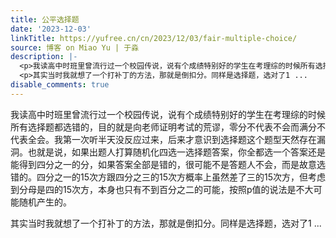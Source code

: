```yaml
---
title: 公平选择题
date: '2023-12-03'
linkTitle: https://yufree.cn/cn/2023/12/03/fair-multiple-choice/
source: 博客 on Miao Yu | 于淼
description: |-
  <p>我读高中时班里曾流行过一个校园传说，说有个成绩特别好的学生在考理综的时候所有选择题都选错的，目的就是向老师证明考试的荒谬，零分不代表不会而满分不代表全会。我第一次听半天没反应过来，后来才意识到选择题这个题型天然存在漏洞。也就是说，如果出题人打算随机化四选一选择题答案，你全都选一个答案还是能得到四分之一的分，如果答案全部是错的，很可能不是答题人不会，而是故意选错的。四分之一的15次方跟四分之三的15次方概率上虽然差了三的15次方，但考虑到分母是四的15次方，本身也只有不到百分之二的可能，按照p值的说法是不大可能随机产生的。</p>
  <p>其实当时我就想了一个打补丁的方法，那就是倒扣分。同样是选择题，选对了1 ...
disable_comments: true
---
```

<p>我读高中时班里曾流行过一个校园传说，说有个成绩特别好的学生在考理综的时候所有选择题都选错的，目的就是向老师证明考试的荒谬，零分不代表不会而满分不代表全会。我第一次听半天没反应过来，后来才意识到选择题这个题型天然存在漏洞。也就是说，如果出题人打算随机化四选一选择题答案，你全都选一个答案还是能得到四分之一的分，如果答案全部是错的，很可能不是答题人不会，而是故意选错的。四分之一的15次方跟四分之三的15次方概率上虽然差了三的15次方，但考虑到分母是四的15次方，本身也只有不到百分之二的可能，按照p值的说法是不大可能随机产生的。</p>
<p>其实当时我就想了一个打补丁的方法，那就是倒扣分。同样是选择题，选对了1 ...